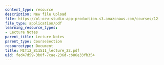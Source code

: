 ```yaml
---
content_type: resource
description: New file Upload
file: https://ol-ocw-studio-app-production.s3.amazonaws.com/courses/12-811-tropical-meteorology-spring-2011/fed47d593b0f7cae236dcb86e33fb354_MIT12_811S11_lecture_22.pdf
file_type: application/pdf
learning_resource_types:
- Lecture Notes
parent_title: Lecture Notes
parent_type: CourseSection
resourcetype: Document
title: MIT12_811S11_lecture_22.pdf
uid: fed47d59-3b0f-7cae-236d-cb86e33fb354
---
```

